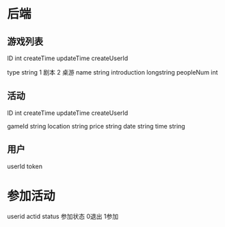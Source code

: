 # 后端
## 游戏列表
ID int
createTime
updateTime
createUserId

type string 1 剧本 2 桌游
name string 
introduction longstring
peopleNum int


## 活动
ID int
createTime
updateTime
createUserId

gameId string 
location string 
price string
date string
time string


## 用户
userId
token

# 参加活动
userid
actid
status  参加状态 0退出 1参加

